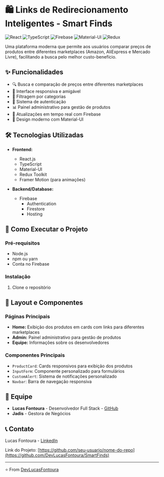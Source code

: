 # 🛍️ Links de Redirecionamento Inteligentes - Smart Finds

![React](https://img.shields.io/badge/React-20232A?style=for-the-badge&logo=react&logoColor=61DAFB)
![TypeScript](https://img.shields.io/badge/TypeScript-007ACC?style=for-the-badge&logo=typescript&logoColor=white)
![Firebase](https://img.shields.io/badge/Firebase-FFCA28?style=for-the-badge&logo=firebase&logoColor=black)
![Material-UI](https://img.shields.io/badge/Material--UI-0081CB?style=for-the-badge&logo=material-ui&logoColor=white)
![Redux](https://img.shields.io/badge/Redux-593D88?style=for-the-badge&logo=redux&logoColor=white)

Uma plataforma moderna que permite aos usuários comparar preços de produtos entre diferentes marketplaces (Amazon, AliExpress e Mercado Livre), facilitando a busca pelo melhor custo-benefício.

## ✨ Funcionalidades

- 🔍 Busca e comparação de preços entre diferentes marketplaces
- 📱 Interface responsiva e amigável
- 🎯 Filtragem por categorias
- 👤 Sistema de autenticação
- 📊 Painel administrativo para gestão de produtos
- 🔄 Atualizações em tempo real com Firebase
- 🎨 Design moderno com Material-UI

## 🛠️ Tecnologias Utilizadas

- **Frontend:**
  - React.js
  - TypeScript
  - Material-UI
  - Redux Toolkit
  - Framer Motion (para animações)

- **Backend/Database:**
  - Firebase
    - Authentication
    - Firestore
    - Hosting

## 🚀 Como Executar o Projeto

### Pré-requisitos

- Node.js
- npm ou yarn
- Conta no Firebase

### Instalação

1. Clone o repositório


## 📱 Layout e Componentes

### Páginas Principais
- **Home:** Exibição dos produtos em cards com links para diferentes marketplaces
- **Admin:** Painel administrativo para gestão de produtos
- **Equipe:** Informações sobre os desenvolvedores

### Componentes Principais
- `ProductCard`: Cards responsivos para exibição dos produtos
- `InputForm`: Componente personalizado para formulários
- `CustomAlert`: Sistema de notificações personalizado
- `Navbar`: Barra de navegação responsiva

## 👥 Equipe

- **Lucas Fontoura** - Desenvolvedor Full Stack - [GitHub](https://github.com/DevLucasFontoura)
- **Jadis** - Gestora de Negócios

## 📞 Contato

Lucas Fontoura - [LinkedIn](https://www.linkedin.com/in/lucas-fontoura-706a45212/)

Link do Projeto: [https://github.com/seu-usuario/nome-do-repo](https://github.com/DevLucasFontoura/SmartFinds)

---

⭐️ From [DevLucasFontoura](https://github.com/DevLucasFontoura)
